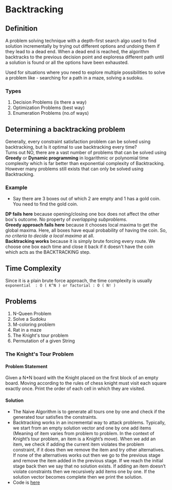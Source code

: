 # Backtracking

## Definition
A problem solving technique with a depth-first search algo used to find solution incrementally by trying out different options and undoing them if they lead to a dead end. When a dead end is reached, the algorithm backtracks to the previous decision point and exploresa different path until a solution is found or all the options have been exhausted.  

Used for situations where you need to explore multiple possibilities to solve a problem like - searching for a path in a maze, solving a sudoku.

### Types
1. Decision Problems (is there a way)
2. Optimization Problems (best way)
3. Enumeration Problems (no.of ways)

## Determining a backtracking problem
Generally, every constraint satisfaction problem can be solved using backtracking, but Is it optimal to use backtracking every time?   
Turns out NO, there are a vast number of problems that can be solved using **Greedy** or **Dynamic programming** in logarithmic or polynomial time complexity which is far better than exponential complexity of Backtracking. However many problems still exists that can only be solved using Backtracking.

### Example
- Say there are 3 boxes out of which 2 are empty and 1 has a gold coin. You need to find the gold coin.    

**DP fails here** because opening/closing one box does not affect the other box's outcome. No property of _overlapping subproblems_.   
**Greedy approach fails here** because it chooses local maxima to get the global maxima. Here, all boxes have equal probability of having the coin. So, _no criteria to decide a local maxima_ at all.  
**Backtracking works** because it is simply brute forcing every route. We choose one box each time and close it back if it doesn't have the coin which acts as the BACKTRACKING step.

## Time Complexity
Since it is a plain brute force approach, the time complexity is usually `exponential  : O ( K^N ) or factorial : O ( N! )`


## Problems
1. N-Queen Problem
2. Solve a Sudoku
3. M-coloring problem
4. Rat in a maze
5. The Knight's tour problem
6. Permutation of a given String

### The Knight's Tour Problem

#### Problem Statement
Given a N*N board with the Knight placed on the first block of an empty board. Moving according to the rules of chess knight must visit each square exactly once. Print the order of each cell in which they are visited.

#### Solution

- The Naive Algorithm is to generate all tours one by one and check if the generated tour satisfies the constraints.  
- Backtracking works in an incremental way to attack problems. Typically, we start from an empty solution vector and one by one add items (Meaning of item varies from problem to problem. In the context of Knight’s tour problem, an item is a Knight’s move). When we add an item, we check if adding the current item violates the problem constraint, if it does then we remove the item and try other alternatives. If none of the alternatives works out then we go to the previous stage and remove the item added in the previous stage. If we reach the initial stage back then we say that no solution exists. If adding an item doesn’t violate constraints then we recursively add items one by one. If the solution vector becomes complete then we print the solution.
- Code is [here](../../src/main/java/com/dsa/algorithms/problems/backtracking/KnightsTourProblem.java)



